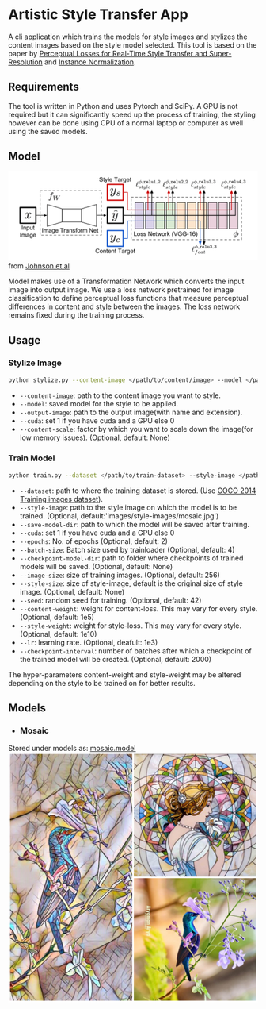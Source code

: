 # Artistic Style Transfer App

A cli application which trains the models for style images and stylizes the
content images based on the style model selected. This tool is based on the
paper by
[Perceptual Losses for Real-Time Style Transfer and Super-Resolution](https://arxiv.org/abs/1603.08155)
and [Instance Normalization](https://arxiv.org/pdf/1607.08022.pdf).

## Requirements

The tool is written in Python and uses Pytorch and SciPy. A GPU is not required
but it can significantly speed up the process of training, the styling however
can be done using CPU of a normal laptop or computer as well using the saved
models.

## Model

![Model diagram](images/README/Model.png)
from [Johnson et al](https://arxiv.org/abs/1603.08155)

Model makes use of a Transformation Network which converts the input image into
output image. We use a loss network pretrained for image classification to
define perceptual loss functions that measure perceptual differences in content
and style between the images. The loss network remains fixed during the training
process.

## Usage

### Stylize Image

```bash
python stylize.py --content-image </path/to/content/image> --model </path/to/saved/model> --output-image </path/to/output/image> --cuda 0
```

- ```--content-image```: path to the content image you want to style.
- ```--model```: saved model for the style to be applied.
- ```--output-image```: path to the output image(with name and extension).
- ```--cuda```: set 1 if you have cuda and a GPU else 0
- ```--content-scale```: factor by which you want to scale down the image(for low memory issues). (Optional, default: None)

### Train Model

```bash
python train.py --dataset </path/to/train-dataset> --style-image </path/to/style/image> --save-model-dir </path/to/save-model/folder> --epochs 2 --cuda 1
```

- ```--dataset```: path to where the training dataset is stored. (Use [COCO 2014 Training images dataset](http://cocodataset.org/#download)).
- ```--style-image```: path to the style image on which the model is to be trained. (Optional, default:'images/style-images/mosaic.jpg')
- ```--save-model-dir```: path to which the model will be saved after training.
- ```--cuda```: set 1 if you have cuda and a GPU else 0
- ```--epochs```: No. of epochs (Optional, default: 2)
- ```--batch-size```: Batch size used by trainloader (Optional, default: 4)
- ```--checkpoint-model-dir```: path to folder where checkpoints of trained models will be saved. (Optional, default: None)
- ```--image-size```: size of training images. (Optional, default: 256)
- ```--style-size```: size of style-image, default is the original size of style image. (Optional, default: None)
- ```--seed```: random seed for training. (Optional, default: 42)
- ```--content-weight```: weight for content-loss. This may vary for every style. (Optional, default: 1e5)
- ```--style-weight```: weight for style-loss. This may vary for every style. (Optional, default: 1e10)
- ```--lr```: learning rate. (Optional, deafult: 1e3)
- ```--checkpoint-interval```: number of batches after which a checkpoint of the trained model will be created. (Optional, default: 2000)

The hyper-parameters content-weight and style-weight may be altered depending on
the style to be trained on for better results.

## Models

- ### Mosaic

Stored under models as: [mosaic.model](./models/mosaic.model)
![Mosaic Style example](images/README/MosaicExample.jpg)
